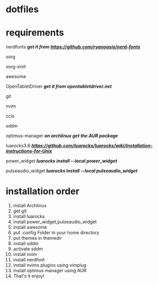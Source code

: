 # dotfiles

# requirements

nerdfonts ***get it from https://github.com/ryanoasis/nerd-fonts***

xorg

xorg-xinit

awesome

OpenTabletDriver ***get it from opentabletdriver.net***

git

nvim

ccls

sddm

optimus-manager ***on archlinux get the AUR package***

luarocks3.8 ***https://github.com/luarocks/luarocks/wiki/Installation-instructions-for-Unix***

power\_widget ***luarocks install --local power_widget***

pulseaudio\_widget ***luarocks install --local pulseaudio_widget***



# installation order

1. install Archlinux
2. get git
3. install luarocks
4. install power\_widget,pulseaudio\_widget
5. install awesome
 1. put .config Folder in your home directory
 2. put themes in themedir
6. install sddm
7. activate sddm
8. install nvim
9. install nerdfont
10. install nvims plugins using vimplug
11. install optimus manager using AUR
12. That's it enjoy!

